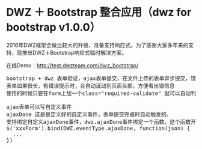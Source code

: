 # DWZ ＋ Bootstrap 整合应用（dwz for bootstrap v1.0.0）

2016年DWZ框架会做比较大的升级，准备支持响应式。为了感谢大家多年来的支持，现推出DWZ＋Bootstrap响应式临时解决方案。

在线Demo：http://test.dwzteam.com/dwz_bootstrap/

<pre>
bootstrap + dwz 表单验证，ajax表单提交，在文件上传的表单异步提交，错误提示
表单如果很长，有错误提示时，会自动滚动到页面头部，方便看出错信息
使用的时候只要在form上加一个class="required-validate" 就可以自动判断是 ajax提交还是, 文件上传提交，会自动处理

ajax表单可以写自定义事件
ajaxDone 这是是定义好的自定义事件，表单提交完成时自动触发的。
支持绑定自定义ajaxDone事件，dwz.ajaxDone事件绑定一个函数，这个函数开发人员自己定义比较灵活：
$('xxxForm').bind(DWZ.eventType.ajaxDone, function(json) {
  ...
})
</pre>